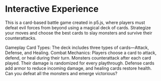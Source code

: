 # Interactive Experience

This is a card-based battle game created in p5.js, where players must defeat evil forces from beyond using a magical deck of cards. Strategize your moves and choose the best cards to slay monsters and survive their counterattacks.

Gameplay
Card Types: The deck includes three types of cards—Attack, Defense, and Healing.
Combat Mechanics:
Players choose a card to attack, defend, or heal during their turn.
Monsters counterattack after each card played. Their damage is randomized for every playthrough.
Defense cards add armor to reduce incoming damage, and healing cards restore health.
Can you defeat all the monsters and emerge victorious?

